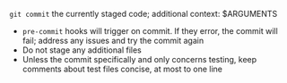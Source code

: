 `git commit` the currently staged code; additional context: $ARGUMENTS

- `pre-commit` hooks will trigger on commit. If they error, the commit will fail; address any issues and try the commit again
- Do not stage any additional files
- Unless the commit specifically and only concerns testing, keep comments about test files concise, at most to one line